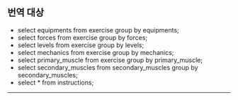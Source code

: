 ## 번역 대상
- select equipments from exercise group by equipments;
- select forces from exercise group by forces;
- select levels from exercise group by levels;
- select mechanics from exercise group by mechanics;
- select primary_muscle from exercise group by primary_muscle;
- select secondary_muscles from secondary_muscles group by secondary_muscles;
- select * from instructions;
---
